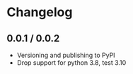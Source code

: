 # Changelog

## 0.0.1 / 0.0.2

- Versioning and publishing to PyPI
- Drop support for python 3.8, test 3.10